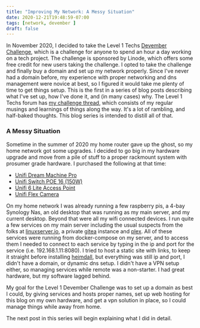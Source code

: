```yaml
---
title: "Improving My Network: A Messy Situation"
date: 2020-12-21T19:48:59-07:00
tags: [network, devember ]
draft: false
---
```


In November 2020, I decided to take the Level 1 Techs [Devember Challenge](https://forum.level1techs.com/t/welcome-to-level1-devember/162269/135),
 which is a challenge for anyone to spend an hour a day working on a tech project. The challenge is sponsored by Linode,
 which offers some free credit for new users taking the challenge. I opted to take the challenge and finally buy a domain
 and set up my network properly. Since I've never had a domain before, my experience with proper networking and dns 
 management were novice at best, so I figured it would take me plenty of time to get things setup. This is the first in 
 a series of blog posts describing what I've set up, how I've done it, and (in many cases) why. The Level 1 Techs forum 
 has [my challenge thread](https://forum.level1techs.com/t/devember-setting-up-a-domain-and-networking-for-self-hosted-services/165129/8),
 which consists of my regular musings and learnings of things along the way. It's a lot of rambling, and half-baked 
 thoughts. This blog series is intended to distill all of that.

### A Messy Situation

Sometime in the summer of 2020 my home router gave up the ghost, so my home network got some upgrades. I decided to go 
 big in my hardware upgrade and move from a pile of stuff to a proper rackmount system with prosumer grade hardware. I 
 purchased the following at that time:

- [Unifi Dream Machine Pro](https://store.ui.com/collections/unifi-network-routing-switching/products/udm-pro)
- [Unifi Switch POE 16 (150W)](https://store.ui.com/products/unifi-switch-16-150w) 
- [Unifi 6 Lite Access Point](https://store.ui.com/products/unifi-ap-6-lite-beta) 
- [Unifi Flex Camera](https://store.ui.com/collections/unifi-protect-cameras/products/unifi-video-g3-flex-camera)

On my home network I was already running a few raspberry pis, a 4-bay Synology Nas, an old desktop that was running as 
 my main server, and my current desktop. Beyond that were all my wifi connected devices. I run quite a few services on 
 my main server including the usual suspects from the folks at [linuxserver.io](https://fleet.linuxserver.io/), a
 private [gitea](https://gitea.io/en-us/) instance and [plex](https://plex.tv). All of these services were running from 
 docker-compose on my server, and to access them I needed to connect to each service by typing in the ip and port for 
 the service (i.e. 192.168.1.11:8080). I tried to host a static site with links, to keep it straight before installing 
 [heimdall](https://heimdall.site/), but everything was still ip and port, I didn't have a domain, or dynamic dns setup.
 I didn't have a VPN setup either, so managing services while remote was a non-starter. I had great hardware, but my 
 software lagged behind.

My goal for the Level 1 Devember Challenge was to set up a domain as best I could, by giving services and hosts proper
 names, set up web hosting for this blog on my own hardware, and get a vpn solution in place, so I could manage things 
 while away from home.

The next post in this series will begin explaining what I did in detail. 
